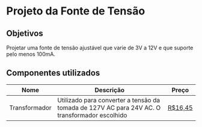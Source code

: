 # Projeto da Fonte de Tensão
## Objetivos

Projetar uma fonte de tensão ajustável que varie de 3V a 12V e que suporte pelo menos 100mA.

## Componentes utilizados

|Nome|Descrição|Preço|
|---|---|---|
|Transformador|Utilizado para converter a tensão da tomada de 127V AC para 24V AC. O transformador escolhido|[R$16,45](https://www.baudaeletronica.com.br/transformador-trafo-12v-12v-300ma-110-220vac.html)|
